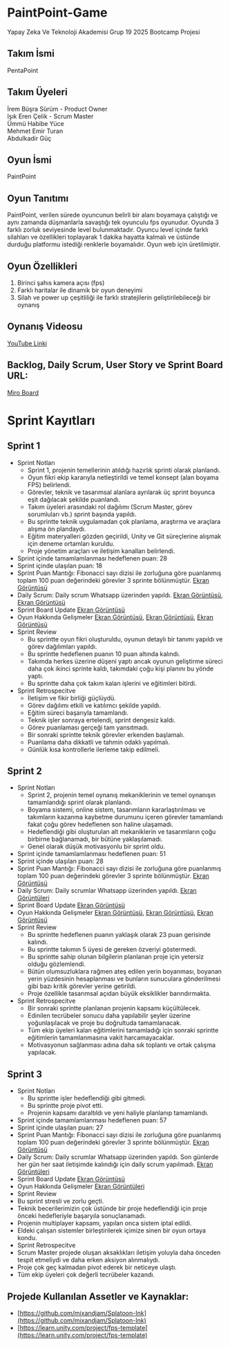 # PaintPoint-Game
Yapay Zeka Ve Teknoloji Akademisi Grup 19 2025 Bootcamp Projesi
## Takım İsmi
PentaPoint
## Takım Üyeleri
İrem Büşra Sürüm - Product Owner  
Işık Eren Çelik - Scrum Master  
Ümmü Habibe Yüce   
Mehmet Emir Turan   
Abdulkadir Güç  
## Oyun İsmi
PaintPoint
## Oyun Tanıtımı
PaintPoint, verilen sürede oyuncunun belirli bir alanı boyamaya çalıştığı ve aynı zamanda düşmanlarla savaştığı tek oyunculu fps oyunudur. Oyunda 3 farklı zorluk seviyesinde level bulunmaktadır. Oyuncu level içinde farklı silahları ve özellikleri toplayarak 1 dakika hayatta kalmalı ve üstünde durduğu platformu istediği renklerle boyamalıdır. Oyun web için üretilmiştir.
## Oyun Özellikleri
1. Birinci şahıs kamera açısı (fps)
2. Farklı haritalar ile dinamik bir oyun deneyimi
3. Silah ve power up çeşitliliği ile farklı stratejilerin geliştirilebileceği bir oynanış
## Oynanış Videosu
[YouTube Linki](https://www.youtube.com/watch?v=X2LoJgp3D8s)
## Backlog, Daily Scrum, User Story ve Sprint Board URL:  
[Miro Board](https://miro.com/app/board/uXjVIluS4aA=/)
# Sprint Kayıtları
## Sprint 1
* Sprint Notları
  * Sprint 1, projenin temellerinin atıldığı hazırlık sprinti olarak planlandı.
  * Oyun fikri ekip kararıyla netleştirildi ve temel konsept (alan boyama FPS) belirlendi.
  * Görevler, teknik ve tasarımsal alanlara ayrılarak üç sprint boyunca eşit dağılacak şekilde puanlandı.
  * Takım üyeleri arasındaki rol dağılımı (Scrum Master, görev sorumluları vb.) sprint başında yapıldı.
  * Bu sprintte teknik uygulamadan çok planlama, araştırma ve araçlara alışma ön plandaydı.
  * Eğitim materyalleri gözden geçirildi, Unity ve Git süreçlerine alışmak için deneme ortamları kuruldu.
  * Proje yönetim araçları ve iletişim kanalları belirlendi.
* Sprint içinde tamamlamlanması hedeflenen puan: 28
* Sprint içinde ulaşılan puan: 18
* Sprint Puan Mantığı: Fibonacci sayı dizisi ile zorluğuna göre puanlanmış toplam 100 puan değerindeki görevler 3 sprinte bölünmüştür. [Ekran Görüntüsü](https://github.com/BootcampGrup19/PaintPoint-Game/blob/main/Assets/Images/ScrumImages/Sprints.png)
* Daily Scrum: Daily scrum Whatsapp üzerinden yapıldı. [Ekran Görüntüsü](https://github.com/BootcampGrup19/PaintPoint-Game/blob/main/Assets/Images/ScrumImages/DailyScrum%20(2).png), [Ekran Görüntüsü](https://github.com/BootcampGrup19/PaintPoint-Game/blob/main/Assets/Images/ScrumImages/DailyScrum%20(1).png)
* Sprint Board Update [Ekran Görüntüsü](https://github.com/BootcampGrup19/PaintPoint-Game/blob/main/Assets/Images/ScrumImages/SprintBoard.png) 
* Oyun Hakkında Gelişmeler [Ekran Görüntüsü](https://github.com/BootcampGrup19/PaintPoint-Game/blob/main/Assets/Images/ScrumImages/GameProgress.png), [Ekran Görüntüsü](https://github.com/BootcampGrup19/PaintPoint-Game/blob/main/Assets/Images/ScrumImages/GameProgress%20(2).png), [Ekran Görüntüsü](https://github.com/BootcampGrup19/PaintPoint-Game/blob/main/Assets/Images/ScrumImages/GameProgress%20(3).png)
* Sprint Review
  * Bu sprintte oyun fikri oluşturuldu, oyunun detaylı bir tanımı yapıldı ve görev dağılımları yapıldı.
  * Bu sprintte hedeflenen puanın 10 puan altında kalındı.
  * Takımda herkes üzerine düşeni yaptı ancak oyunun geliştirme süreci daha çok ikinci sprinte kaldı, takımdaki çoğu kişi planını bu yönde yaptı.
  * Bu sprintte daha çok takım kalan işlerini ve eğitimleri bitirdi.
* Sprint Retrospecitve
  * İletişim ve fikir birliği güçlüydü.
  * Görev dağılımı etkili ve katılımcı şekilde yapıldı.
  * Eğitim süreci başarıyla tamamlandı.
  * Teknik işler sonraya ertelendi, sprint dengesiz kaldı.
  * Görev puanlaması gerçeği tam yansıtmadı.
  * Bir sonraki sprintte teknik görevler erkenden başlamalı.
  * Puanlama daha dikkatli ve tahmin odaklı yapılmalı.
  * Günlük kısa kontrollerle ilerleme takip edilmeli.
 ## Sprint 2
* Sprint Notları
  * Sprint 2, projenin temel oynanış mekaniklerinin ve temel oynanışın tamamlandığı sprint olarak planlandı.
  * Boyama sistemi, online sistem, tasarımların kararlaştırılması ve takımların kazanma kaybetme durumunu içeren görevler tamamlandı fakat çoğu görev hedeflenen son haline ulaşamadı.
  * Hedeflendiği gibi oluşturulan alt mekaniklerin ve tasarımların çoğu birbirne bağlanamadı, bir bütüne yaklaşılamadı.
  * Genel olarak düşük motivasyonlu bir sprint oldu.
* Sprint içinde tamamlamlanması hedeflenen puan: 51
* Sprint içinde ulaşılan puan: 28
* Sprint Puan Mantığı: Fibonacci sayı dizisi ile zorluğuna göre puanlanmış toplam 100 puan değerindeki görevler 3 sprinte bölünmüştür. [Ekran Görüntüsü](https://github.com/BootcampGrup19/PaintPoint-Game/blob/main/Assets/Images/ScrumImages/Sprints.png)
* Daily Scrum: Daily scrumlar Whatsapp üzerinden yapıldı. [Ekran Görüntüleri](https://github.com/BootcampGrup19/PaintPoint-Game/tree/main/Assets/Images/ScrumImages/Sprint2/Scrum2DailyScrums)
* Sprint Board Update [Ekran Görüntüsü](https://github.com/BootcampGrup19/PaintPoint-Game/blob/main/Assets/Images/ScrumImages/Sprint2/Ekran%20g%C3%B6r%C3%BCnt%C3%BCs%C3%BC%202025-07-21%20001249.png) 
* Oyun Hakkında Gelişmeler [Ekran Görüntüsü](https://github.com/BootcampGrup19/PaintPoint-Game/blob/main/Assets/Images/ScrumImages/Sprint2/Ekran%20g%C3%B6r%C3%BCnt%C3%BCs%C3%BC%202025-07-20%20235633.png), [Ekran Görüntüsü](https://github.com/BootcampGrup19/PaintPoint-Game/blob/main/Assets/Images/ScrumImages/Sprint2/Ekran%20g%C3%B6r%C3%BCnt%C3%BCs%C3%BC%202025-07-21%20000236.png), [Ekran Görüntüsü](https://github.com/BootcampGrup19/PaintPoint-Game/blob/main/Assets/Images/ScrumImages/Sprint2/Ekran%20g%C3%B6r%C3%BCnt%C3%BCs%C3%BC%202025-07-21%20000317.png)
* Sprint Review
  * Bu sprintte hedeflenen puanın yaklaşık olarak 23 puan gerisinde kalındı.
  * Bu sprintte takımın 5 üyesi de gereken özveriyi göstermedi.
  * Bu sprintte sahip olunan bilgilerin planlanan proje için yetersiz olduğu gözlemlendi.
  * Bütün olumsuzluklara rağmen ateş edilen yerin boyanması, boyanan yerin yüzdesinin hesaplanması ve bunların sunuculara gönderilmesi gibi bazı kritik görevler yerine getirildi.
  * Proje özellikle tasarımsal açıdan büyük eksiklikler barındırmakta.
* Sprint Retrospecitve
  * Bir sonraki sprintte planlanan projenin kapsamı küçültülecek.
  * Edinilen tecrübeler sonucu daha yapılabilir şeyler üzerine yoğunlaşılacak ve proje bu doğrultuda tamamlanacak.
  * Tüm ekip üyeleri kalan eğitimlerini tamamladığı için sonraki sprintte eğitimlerin tamamlanmasına vakit harcamayacaklar.
  * Motivasyonun sağlanması adına daha sık toplantı ve ortak çalışma yapılacak.

 ## Sprint 3
* Sprint Notları
  * Bu sprintte işler hedeflendiği gibi gitmedi.
  * Bu sprintte proje pivot etti.
  * Projenin kapsamı daraltıldı ve yeni haliyle planlanıp tamamlandı.
* Sprint içinde tamamlamlanması hedeflenen puan: 57
* Sprint içinde ulaşılan puan: 27
* Sprint Puan Mantığı: Fibonacci sayı dizisi ile zorluğuna göre puanlanmış toplam 100 puan değerindeki görevler 3 sprinte bölünmüştür. [Ekran Görüntüsü](https://github.com/BootcampGrup19/PaintPoint-Game/blob/main/Assets/Images/ScrumImages/Sprints.png)
* Daily Scrum: Daily scrumlar Whatsapp üzerinden yapıldı. Son günlerde her gün her saat iletişimde kalındığı için daily scrum yapılmadı. [Ekran Görüntüleri](https://github.com/BootcampGrup19/PaintPoint-Game/tree/main/Assets/Images/ScrumImages/Sprint%203/DailyScrums)
* Sprint Board Update [Ekran Görüntüsü](https://github.com/BootcampGrup19/PaintPoint-Game/blob/main/Assets/Images/ScrumImages/Sprint%203/Di%C4%9Fer/Ekran%20g%C3%B6r%C3%BCnt%C3%BCs%C3%BC%202025-08-03%20212341.png) 
* Oyun Hakkında Gelişmeler [Ekran Görüntüleri](https://github.com/BootcampGrup19/PaintPoint-Game/tree/main/Assets/Images/ScrumImages/Sprint%203/EkranG%C3%B6r%C3%BCnt%C3%BCleri)
* Sprint Review
 * Bu sprint stresli ve zorlu geçti.
 * Teknik becerilerimizin çok üstünde bir proje hedeflendiği için proje önceki hedefleriyle başaryıla sonuçlanamadı.
 * Projenin multiplayer kapsamı, yapılan onca sistem iptal edildi.
 * Eldeki çalışan sistemler birleştirilerek içimize sinen bir oyun ortaya kondu.
* Sprint Retrospecitve
 * Scrum Master projede oluşan aksaklıkları iletişim yoluyla daha önceden tespit etmeliydi ve daha erken aksiyon alınmalıydı.
 * Proje çok geç kalmadan pivot ederek bir neticeye ulaştı.
 * Tüm ekip üyeleri çok değerli tecrübeler kazandı.
## Projede Kullanılan Assetler ve Kaynaklar:
* [https://github.com/mixandjam/Splatoon-Ink](https://github.com/mixandjam/Splatoon-Ink)
* [https://learn.unity.com/project/fps-template](https://learn.unity.com/project/fps-template)


